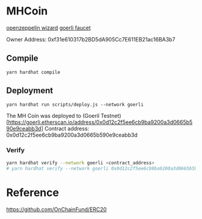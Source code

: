 # MHCoin

[openzeppelin wizard](https://docs.openzeppelin.com/contracts/4.x/wizard)
[goerli faucet](https://goerlifaucet.com/)

Owner Address: 0xf31e610317b2BD5dA905Cc7E611EB21ac16BA3b7

## Compile

```
yarn hardhat compile
```

## Deployment

```
yarn hardhat run scripts/deploy.js --network goerli
```

The MH Coin was deployed to (Goeril Testnet)[https://goerli.etherscan.io/address/0x0d12c2f5ee6cb9ba9200a3d0665b590e9ceabb3d]
Contract address: 0x0d12c2f5ee6cb9ba9200a3d0665b590e9ceabb3d

### Verify

```sh
yarn hardhat verify --network goerli <contract_address>
# yarn hardhat verify --network goerli 0x0d12c2f5ee6cb9ba9200a3d0665b590e9ceabb3d
```

# Reference
https://github.com/OnChainFund/ERC20